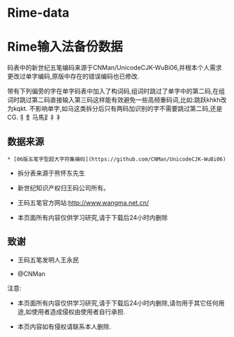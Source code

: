 # Rime-data

# Rime输入法备份数据


码表中的新世纪五笔编码来源于CNMan/UnicodeCJK-WuBi06,并根本个人需求更改过单字编码,原版中存在的错误编码也已修改.

带有下列偏旁的字在单字码表中加入了构词码,组词时跳过了单字中的第二码,在组词时跳过第二码直接输入第三码这样能有效避免一些高频重码词,比如:跳跃khkh改为kqkt.
不影响单字,如马这类拆分后只有两码加识别的字不需要跳过第二码,还是CG.
犭飠马馬⻊礻衤


## 数据来源

	* [06版五笔字型超大字符集编码](https://github.com/CNMan/UnicodeCJK-WuBi06)
  
  * 拆分表来源于熊怀东先生
  
  * 新世纪知识产权归王码公司所有。
  
  * 王码五笔官方网站:http://www.wangma.net.cn/
  
  * 本页面所有内容仅供学习研究,请于下载后24小时内删除
  
  
  ## 致谢

  * 王码五笔发明人王永民
  
  * @CNMan


注意:

  * 本页面所有内容仅供学习研究,请于下载后24小时内删除,请勿用于其它任何用途,如使用者造成侵权由使用者自行承担.
  
  * 本页内容如有侵权请联系本人删除.
